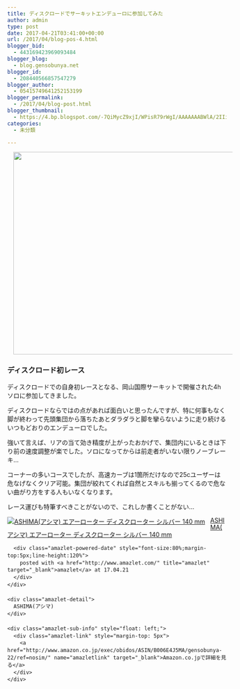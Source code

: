 ```yaml
---
title: ディスクロードでサーキットエンデューロに参加してみた
author: admin
type: post
date: 2017-04-21T03:41:00+00:00
url: /2017/04/blog-pos-4.html
blogger_bid:
  - 443169423969093484
blogger_blog:
  - blog.gensobunya.net
blogger_id:
  - 208440566857547279
blogger_author:
  - 05415749641252153199
blogger_permalink:
  - /2017/04/blog-post.html
blogger_thumbnail:
  - https://4.bp.blogspot.com/-7QiMycZ9xjI/WPisR79rWgI/AAAAAAABWlA/2IIiUySr4NU_BagYnLrGEipYe04pcwMcQCLcB/s640/courseThumb.png
categories:
  - 未分類

---
```

<div class="separator" style="clear: both; text-align: center;">
  <a href="https://4.bp.blogspot.com/-7QiMycZ9xjI/WPisR79rWgI/AAAAAAABWlA/2IIiUySr4NU_BagYnLrGEipYe04pcwMcQCLcB/s1600/courseThumb.png" imageanchor="1" style="margin-left: 1em; margin-right: 1em;"><img border="0" height="466" src="https://blog.gensobunya.net/wp-content/uploads/2017/04/courseThumb.png" width="640" /></a>
</div>



### ディスクロード初レース

ディスクロードでの自身初レースとなる、岡山国際サーキットで開催された4hソロに参加してきました。

ディスクロードならではの点があれば面白いと思ったんですが、特に何事もなく脚が終わって先頭集団から落ちたあとダラダラと脚を攣らないように走り続けるいつもどおりのエンデューロでした。
  
強いて言えば、リアの当て効き精度が上がったおかげで、集団内にいるときは下り前の速度調整が楽でした。ソロになってからは前走者がいない限りノーブレーキ…

コーナーの多いコースでしたが、高速カーブは1箇所だけなので25cユーザーは危なげなくクリア可能。集団が絞れてくれば自然とスキルも揃ってくるので危ない曲がり方をする人もいなくなります。

レース運びも特筆すべきことがないので、これしか書くことがない…



<div class="amazlet-box" style="margin-bottom:0px;">
  <div class="amazlet-image" style="float:left;margin:0px 12px 1px 0px;">
    <a href="http://www.amazon.co.jp/exec/obidos/ASIN/B006E4J5MA/gensobunya-22/ref=nosim/" name="amazletlink" target="_blank"><img src="https://images-fe.ssl-images-amazon.com/images/I/41bwKiOlp8L._SL160_.jpg" alt="ASHIMA(アシマ) エアーローター ディスクローター  シルバー 140 mm" style="border: none;" /></a>
  </div>
  
  <div class="amazlet-info" style="line-height:120%; margin-bottom: 10px">
    <div class="amazlet-name" style="margin-bottom:10px;line-height:120%">
      <a href="http://www.amazon.co.jp/exec/obidos/ASIN/B006E4J5MA/gensobunya-22/ref=nosim/" name="amazletlink" target="_blank">ASHIMA(アシマ) エアーローター ディスクローター シルバー 140 mm</a></p> 
      
      <div class="amazlet-powered-date" style="font-size:80%;margin-top:5px;line-height:120%">
        posted with <a href="http://www.amazlet.com/" title="amazlet" target="_blank">amazlet</a> at 17.04.21
      </div>
    </div>
    
    <div class="amazlet-detail">
      ASHIMA(アシマ)
    </div>
    
    <div class="amazlet-sub-info" style="float: left;">
      <div class="amazlet-link" style="margin-top: 5px">
        <a href="http://www.amazon.co.jp/exec/obidos/ASIN/B006E4J5MA/gensobunya-22/ref=nosim/" name="amazletlink" target="_blank">Amazon.co.jpで詳細を見る</a>
      </div>
    </div>
  </div>
  
  <div class="amazlet-footer" style="clear: left">
  </div>
</div>